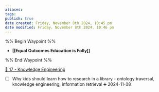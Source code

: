 ```yaml
---
aliases: 
tags: 
publish: true
date created: Friday, November 8th 2024, 10:45 pm
date modified: Friday, November 8th 2024, 10:46 pm
---
```


%% Begin Waypoint %%
- **[[Equal Outcomes Education is Folly]]**

%% End Waypoint %%

[📁 17 - Knowledge Engineering](../📁%2017%20-%20Knowledge%20Engineering/📁%2017%20-%20Knowledge%20Engineering.md)

- [ ] Why kids should learn how to research in a library - ontology traversal, knowledge engineering, information retrieval ➕ 2024-11-08